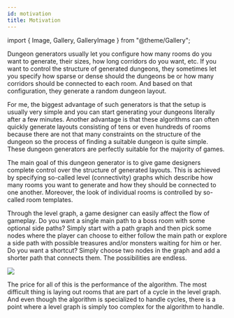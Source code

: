```yaml
---
id: motivation
title: Motivation
---
```


import { Image, Gallery, GalleryImage } from "@theme/Gallery";

Dungeon generators usually let you configure how many rooms do you want to generate, their sizes, how long corridors do you want, etc. If you want to control the structure of generated dungeons, they sometimes let you specify how sparse or dense should the dungeons be or how many corridors should be connected to each room. And based on that configuration, they generate a random dungeon layout. 

For me, the biggest advantage of such generators is that the setup is usually very simple and you can start generating your dungeons literally after a few minutes. Another advantage is that these algorithms can often quickly generate layouts consisting of tens or even hundreds of rooms because there are not that many constraints on the structure of the dungeon so the process of finding a suitable dungeon is quite simple. These dungeon generators are perfectly suitable for the majority of games.

The main goal of this dungeon generator is to give game designers complete control over the structure of generated layouts. This is achieved by specifying so-called level (connectivity) graphs which describe how many rooms you want to generate and how they should be connected to one another. Moreover, the look of individual rooms is controlled by so-called room templates.

Through the level graph, a game designer can easily affect the flow of gameplay. Do you want a single main path to a boss room with some optional side paths? Simply start with a path graph and then pick some nodes where the player can choose to either follow the main path or explore a side path with possible treasures and/or monsters waiting for him or her. Do you want a shortcut? Simply choose two nodes in the graph and add a shorter path that connects them. The possibilities are endless.

<Image src="img/original/motivation_level_graphs.png" caption="Examples of input graphs. Main path is shown in red, optional paths are blue and a shortcut is orange." />

The price for all of this is the performance of the algorithm. The most difficult thing is laying out rooms that are part of a cycle in the level graph. And even though the algorithm is specialized to handle cycles, there is a point where a level graph is simply too complex for the algorithm to handle.
